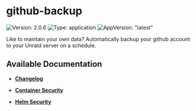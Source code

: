 # github-backup

![Version: 2.0.6](https://img.shields.io/badge/Version-2.0.6-informational?style=flat-square) ![Type: application](https://img.shields.io/badge/Type-application-informational?style=flat-square) ![AppVersion: "latest"](https://img.shields.io/badge/AppVersion-"latest"-informational?style=flat-square)

Like to maintain your own data? Automatically backup your github account to your Unraid server on a schedule.

## Available Documentation

- [**Changelog**](CHANGELOG)

- [**Container Security**](container-security)

- [**Helm Security**](helm-security)

